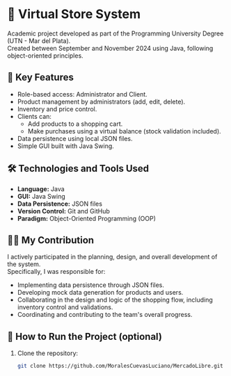 # 🛒 Virtual Store System

Academic project developed as part of the Programming University Degree (UTN - Mar del Plata).  
Created between September and November 2024 using Java, following object-oriented principles.

## 🧩 Key Features

- Role-based access: Administrator and Client.
- Product management by administrators (add, edit, delete).
- Inventory and price control.
- Clients can:
  - Add products to a shopping cart.
  - Make purchases using a virtual balance (stock validation included).
- Data persistence using local JSON files.
- Simple GUI built with Java Swing.

## 🛠 Technologies and Tools Used

- **Language:** Java  
- **GUI:** Java Swing  
- **Data Persistence:** JSON files  
- **Version Control:** Git and GitHub  
- **Paradigm:** Object-Oriented Programming (OOP)

## 👨‍💻 My Contribution

I actively participated in the planning, design, and overall development of the system.  
Specifically, I was responsible for:

- Implementing data persistence through JSON files.
- Developing mock data generation for products and users.
- Collaborating in the design and logic of the shopping flow, including inventory control and validations.
- Coordinating and contributing to the team's overall progress.

## 🚀 How to Run the Project (optional)

1. Clone the repository:
   ```bash
   git clone https://github.com/MoralesCuevasLuciano/MercadoLibre.git
